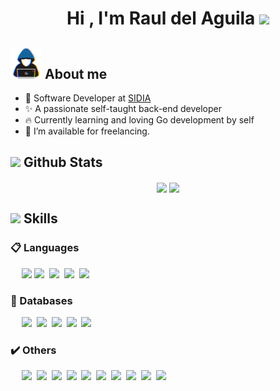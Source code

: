 <h1 align="center"><b>Hi , I'm Raul del Aguila </b><img src="https://media.giphy.com/media/hvRJCLFzcasrR4ia7z/giphy.gif" width="35"></h1>

## <picture><img src = "https://github.com/0xAbdulKhalid/0xAbdulKhalid/raw/main/assets/mdImages/about_me.gif" width = 50px></picture> **About me**

- :office: Software Developer at [SIDIA](https://sidia.com/)
- :sparkles: A passionate self-taught back-end developer
- :fire: Currently learning and loving Go development by self
- :muscle: I’m available for freelancing.

## <img src="https://media.giphy.com/media/iY8CRBdQXODJSCERIr/giphy.gif" width="35"><b> Github Stats </b>
<div>
<p align="center">
  <a href="https://github.com/raulaguila"  style="text-decoration:none;">
    <img align="center"
        height="150em"
        src="https://github-readme-stats.vercel.app/api?username=raulaguila&show_icons=true&include_all_commits=false&count_private=true&theme=apprentice&hide_border=true&bg_color=0D1117" />
  </a>
  <a href="https://github.com/raulaguila"  style="text-decoration:none;">
  <img align="center"
        height="150em"
        src="https://github-readme-stats.vercel.app/api/top-langs?username=raulaguila&show_icons=true&include_all_commits=true&count_private=true&theme=apprentice&hide_border=true&bg_color=0D1117&layout=compact" />
  </a>
</p>
</div>


## <img src="https://media2.giphy.com/media/QssGEmpkyEOhBCb7e1/giphy.gif?cid=ecf05e47a0n3gi1bfqntqmob8g9aid1oyj2wr3ds3mg700bl&rid=giphy.gif" width ="25"><b> Skills</b>
### :clipboard: Languages
&emsp;
![](https://img.shields.io/badge/-Delphi-05122A?style=flat&logo=delphi&logoColor=B22222&labelColor=282828)
![](https://img.shields.io/badge/-Python-05122A?style=flat&logo=python&labelColor=282828)&nbsp;
![](https://img.shields.io/badge/-Java-05122A?style=flat&logo=openjdk&logoColor=FFA518&labelColor=282828)&nbsp;
![](https://img.shields.io/badge/-Go-05122A?style=flat&logo=go&logoColor=2300ADD8&labelColor=282828)&nbsp;
![](https://img.shields.io/badge/-C-05122A?style=flat&logo=c&logoColor=A8B9CC&labelColor=282828)&nbsp;

### :floppy_disk: Databases
&emsp;
![](https://img.shields.io/badge/-MySQL-05122A?style=flat&logo=mysql&labelColor=282828)&nbsp;
![](https://img.shields.io/badge/-MariaDB-05122A?style=flat&logo=mariadb&logoColor=01529E&labelColor=282828)&nbsp;
![](https://img.shields.io/badge/-Postgres-05122A?style=flat&logo=postgresql&logoColor=23316192&labelColor=282828)&nbsp;
![](https://img.shields.io/badge/-MongoDB-05122A?style=flat&logo=mongodb&logoColor=4EA94B&labelColor=282828)&nbsp;
![](https://img.shields.io/badge/-Redis-05122A?style=flat&logo=redis&logoColor=23DD0031&labelColor=282828)&nbsp;

### :heavy_check_mark: Others
&emsp;
![](https://img.shields.io/badge/-Docker-05122A?style=flat&logo=docker&logoColor=230db7ed&labelColor=282828)&nbsp;
![](https://img.shields.io/badge/-Ubuntu-05122A?style=flat&logo=ubuntu&logoColor=E95420&labelColor=282828)&nbsp;
![](https://img.shields.io/badge/-Mosquitto-05122A?style=flat&logo=eclipsemosquitto&logoColor=233C5280&labelColor=282828)&nbsp;
![](https://img.shields.io/badge/-Git-05122A?style=flat&logo=git&labelColor=282828)&nbsp;
![](https://img.shields.io/badge/-VS%20Code-05122A?style=flat&logo=visual-studio-code&logoColor=007ACC&labelColor=282828)&nbsp;
![](https://img.shields.io/badge/-GitHub-05122A?style=flat&logo=github&labelColor=282828)&nbsp;
![](https://img.shields.io/badge/-Markdown-05122A?style=flat&logo=markdown&labelColor=282828)&nbsp;
![](https://img.shields.io/badge/-Jira-05122A?style=flat&logo=Jira&labelColor=282828)&nbsp;
![](https://img.shields.io/badge/-Postman-05122A?&logo=Postman&labelColor=282828)&nbsp;
![](https://img.shields.io/badge/-Shell_Script-05122A?style=flat&logo=gnu-bash&logoColor=white&labelColor=282828)&nbsp;

